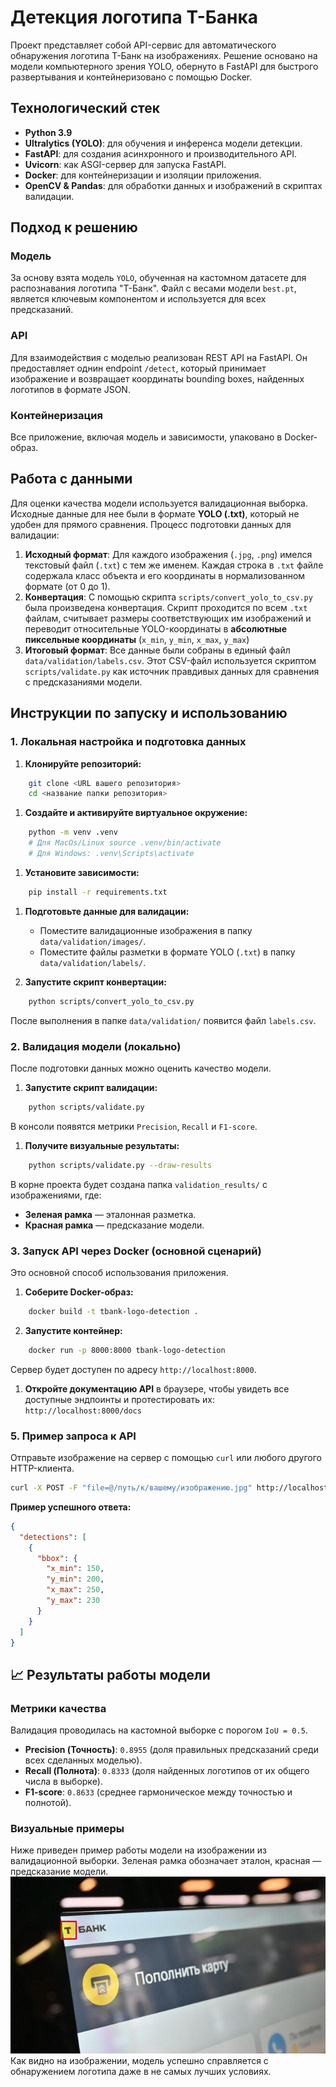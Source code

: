 # Детекция логотипа Т-Банка
Проект представляет собой API-сервис для автоматического обнаружения логотипа Т-Банк на изображениях. Решение основано на модели компьютерного зрения YOLO, обернуто в FastAPI для быстрого развертывания и контейнеризовано с помощью Docker.
## Технологический стек
- **Python 3.9**
- **Ultralytics (YOLO)**: для обучения и инференса модели детекции.
- **FastAPI**: для создания асинхронного и производительного API.
- **Uvicorn**: как ASGI-сервер для запуска FastAPI.
- **Docker**: для контейнеризации и изоляции приложения.
- **OpenCV & Pandas**: для обработки данных и изображений в скриптах валидации.

## Подход к решению
### Модель
За основу взята модель `YOLO`, обученная на кастомном датасете для распознавания логотипа "Т-Банк". Файл с весами модели `best.pt`, является ключевым компонентом и используется для всех предсказаний.
### API
Для взаимодействия с моделью реализован REST API на FastAPI. Он предоставляет однин endpoint `/detect`, который принимает изображение и возвращает координаты bounding boxes, найденных логотипов в формате JSON.
### Контейнеризация
Все приложение, включая модель и зависимости, упаковано в Docker-образ.

## Работа с данными
Для оценки качества модели используется валидационная выборка. Исходные данные для нее были в формате **YOLO (.txt)**, который не удобен для прямого сравнения.
Процесс подготовки данных для валидации:
1. **Исходный формат**: Для каждого изображения (`.jpg`, `.png`) имелся текстовый файл (`.txt`) с тем же именем. Каждая строка в `.txt` файле содержала класс объекта и его координаты в нормализованном формате (от 0 до 1).
2. **Конвертация**: С помощью скрипта `scripts/convert_yolo_to_csv.py` была произведена конвертация. Скрипт проходится по всем `.txt` файлам, считывает размеры соответствующих им изображений и переводит относительные YOLO-координаты в **абсолютные пиксельные координаты** (`x_min`, `y_min`, `x_max`, `y_max`)
3. **Итоговый формат**: Все данные были собраны в единый файл `data/validation/labels.csv`. Этот CSV-файл используется скриптом `scripts/validate.py` как источник правдивых данных для сравнения с предсказаниями модели.

## Инструкции по запуску и использованию
### 1. Локальная настройка и подготовка данных
1. **Клонируйте репозиторий:**
``` bash
    git clone <URL вашего репозитория>
    cd <название папки репозитория>
```
1. **Создайте и активируйте виртуальное окружение:**
``` bash
    python -m venv .venv
    # Для MacOs/Linux source .venv/bin/activate
    # Для Windows: .venv\Scripts\activate
```
1. **Установите зависимости:**
``` bash
    pip install -r requirements.txt
```
1. **Подготовьте данные для валидации:**
    - Поместите валидационные изображения в папку `data/validation/images/`.
    - Поместите файлы разметки в формате YOLO (`.txt`) в папку `data/validation/labels/`.

2. **Запустите скрипт конвертации:**
``` bash
    python scripts/convert_yolo_to_csv.py
```
После выполнения в папке `data/validation/` появится файл `labels.csv`.
### 2. Валидация модели (локально)
После подготовки данных можно оценить качество модели.
1. **Запустите скрипт валидации:**
``` bash
    python scripts/validate.py
```
В консоли появятся метрики `Precision`, `Recall` и `F1-score`.
1. **Получите визуальные результаты:**
``` bash
    python scripts/validate.py --draw-results
```
В корне проекта будет создана папка `validation_results/` с изображениями, где:
- **Зеленая рамка** — эталонная разметка.
- **Красная рамка** — предсказание модели.

### 3. Запуск API через Docker (основной сценарий)
Это основной способ использования приложения.
1. **Соберите Docker-образ:**
``` bash
    docker build -t tbank-logo-detection .
```
2. **Запустите контейнер:**
``` bash
    docker run -p 8000:8000 tbank-logo-detection
```
Сервер будет доступен по адресу `http://localhost:8000`.
1. **Откройте документацию API** в браузере, чтобы увидеть все доступные эндпоинты и протестировать их: `http://localhost:8000/docs`

### 5. Пример запроса к API
Отправьте изображение на сервер с помощью `curl` или любого другого HTTP-клиента.
``` bash
curl -X POST -F "file=@/путь/к/вашему/изображению.jpg" http://localhost:8000/detect
```
**Пример успешного ответа:**
``` json
{
  "detections": [
    {
      "bbox": {
        "x_min": 150,
        "y_min": 200,
        "x_max": 250,
        "y_max": 230
      }
    }
  ]
}
```
## 📈 Результаты работы модели
### Метрики качества
Валидация проводилась на кастомной выборке с порогом `IoU = 0.5`.
- **Precision (Точность)**: `0.8955` (доля правильных предсказаний среди всех сделанных моделью).
- **Recall (Полнота)**: `0.8333` (доля найденных логотипов от их общего числа в выборке).
- **F1-score**: `0.8633` (среднее гармоническое между точностью и полнотой).

### Визуальные примеры
Ниже приведен пример работы модели на изображении из валидационной выборки. Зеленая рамка обозначает эталон, красная — предсказание модели.
![Пример детекции](validation_results/175cd4d26aca1991c40eb0142998b389_jpg.rf.0b38348b20a6fec80c34924e11fde46f.jpg)
Как видно на изображении, модель успешно справляется с обнаружением логотипа даже в не самых лучших условиях.
